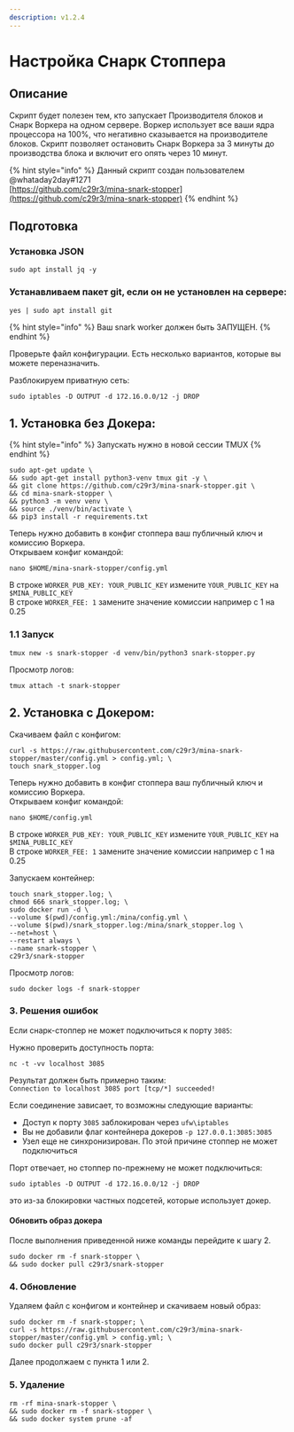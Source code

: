 ```yaml
---
description: v1.2.4
---
```


# Настройка Снарк Стоппера

## Описание

Скрипт будет полезен тем, кто запускает Производителя блоков и Снарк Воркера на одном сервере. Воркер использует все ваши ядра процессора на 100%, что негативно сказывается на производителе блоков. Скрипт позволяет остановить Снарк Воркера за 3 минуты до производства блока и включит его опять через 10 минут.

{% hint style="info" %}
Данный скрипт создан пользователем @whataday2day\#1271  
[https://github.com/c29r3/mina-snark-stopper](https://github.com/c29r3/mina-snark-stopper)
{% endhint %}

## Подготовка

### Установка JSON

```text
sudo apt install jq -y
```

### Устанавливаем пакет git, если он не установлен на сервере:

```text
yes | sudo apt install git
```

{% hint style="info" %}
Ваш snark worker должен быть ЗАПУЩЕН.
{% endhint %}

Проверьте файл конфигурации. Есть несколько вариантов, которые вы можете переназначить.

Разблокируем приватную сеть:

```text
sudo iptables -D OUTPUT -d 172.16.0.0/12 -j DROP
```

## 1. Установка без Докера:

{% hint style="info" %}
Запускать нужно в новой сессии TMUX
{% endhint %}

```text
sudo apt-get update \
&& sudo apt-get install python3-venv tmux git -y \
&& git clone https://github.com/c29r3/mina-snark-stopper.git \
&& cd mina-snark-stopper \
&& python3 -m venv venv \
&& source ./venv/bin/activate \
&& pip3 install -r requirements.txt
```

Теперь нужно добавить в конфиг стоппера ваш публичный ключ и комиссию Воркера.  
Открываем конфиг командой:

```text
nano $HOME/mina-snark-stopper/config.yml
```

В строке `WORKER_PUB_KEY: YOUR_PUBLIC_KEY` измените `YOUR_PUBLIC_KEY` на `$MINA_PUBLIC_KEY`  
В строке `WORKER_FEE: 1` замените значение комиссии например с 1 на 0.25

### 1.1 Запуск

```text
tmux new -s snark-stopper -d venv/bin/python3 snark-stopper.py
```

Просмотр логов:

```text
tmux attach -t snark-stopper
```

## 2. Установка с Докером:

Скачиваем файл с конфигом:

```text
curl -s https://raw.githubusercontent.com/c29r3/mina-snark-stopper/master/config.yml > config.yml; \
touch snark_stopper.log
```

Теперь нужно добавить в конфиг стоппера ваш публичный ключ и комиссию Воркера.  
Открываем конфиг командой:

```text
nano $HOME/config.yml
```

В строке `WORKER_PUB_KEY: YOUR_PUBLIC_KEY` измените `YOUR_PUBLIC_KEY` на `$MINA_PUBLIC_KEY`  
В строке `WORKER_FEE: 1` замените значение комиссии например с 1 на 0.25

Запускаем контейнер:

```text
touch snark_stopper.log; \
chmod 666 snark_stopper.log; \
sudo docker run -d \
--volume $(pwd)/config.yml:/mina/config.yml \
--volume $(pwd)/snark_stopper.log:/mina/snark_stopper.log \
--net=host \
--restart always \
--name snark-stopper \
c29r3/snark-stopper
```

Просмотр логов:

```text
sudo docker logs -f snark-stopper
```

### 3. Решения ошибок

Если снарк-стоппер не может подключиться к порту `3085`:

Нужно проверить доступность порта:

```text
nc -t -vv localhost 3085
```

Результат должен быть примерно таким:  
`Connection to localhost 3085 port [tcp/*] succeeded!`

Если соединение зависает, то возможны следующие варианты:

* Доступ к порту `3085` заблокирован через `ufw\iptables`
* Вы не добавили флаг контейнера докеров `-p 127.0.0.1:3085:3085`
* Узел еще не синхронизирован. По этой причине стоппер не может подключиться

Порт отвечает, но стоппер по-прежнему не может подключиться:

```text
sudo iptables -D OUTPUT -d 172.16.0.0/12 -j DROP
```

это из-за блокировки частных подсетей, которые использует докер.

#### Обновить образ докера

После выполнения приведенной ниже команды перейдите к шагу 2.

```text
sudo docker rm -f snark-stopper \
&& sudo docker pull c29r3/snark-stopper
```

### 4. Обновление

Удаляем файл с конфигом и контейнер и скачиваем новый образ:

```text
sudo docker rm -f snark-stopper; \
curl -s https://raw.githubusercontent.com/c29r3/mina-snark-stopper/master/config.yml > config.yml; \
sudo docker pull c29r3/snark-stopper
```

Далее продолжаем с пункта 1 или 2.

### 5. Удаление

```text
rm -rf mina-snark-stopper \
&& sudo docker rm -f snark-stopper \
&& sudo docker system prune -af
```

